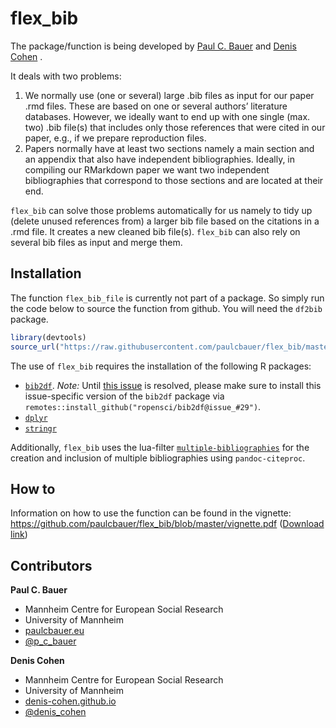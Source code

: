 
<!-- README.md is generated from README.Rmd. Please edit that file -->

# flex\_bib

The package/function is being developed by [Paul C.
Bauer](http://paulcbauer.eu/) and [Denis
Cohen](https://denis-cohen.github.io/) .

It deals with two problems:

1.  We normally use (one or several) large .bib files as input for our
    paper .rmd files. These are based on one or several authors’
    literature databases. However, we ideally want to end up with one
    single (max. two) .bib file(s) that includes only those references
    that were cited in our paper, e.g., if we prepare reproduction
    files.
2.  Papers normally have at least two sections namely a main section and
    an appendix that also have independent bibliographies. Ideally, in
    compiling our RMarkdown paper we want two independent bibliographies
    that correspond to those sections and are located at their end.

`flex_bib` can solve those problems automatically for us namely to tidy
up (delete unused references from) a larger bib file based on the
citations in a .rmd file. It creates a new cleaned bib file(s).
`flex_bib` can also rely on several bib files as input and merge them.

## Installation

The function `flex_bib_file` is currently not part of a package. So
simply run the code below to source the function from github. You will
need the `df2bib` package.

``` r
library(devtools)
source_url("https://raw.githubusercontent.com/paulcbauer/flex_bib/master/flex_bib.R")
```

The use of `flex_bib` requires the installation of the following R
packages:

  - [`bib2df`](https://cran.r-project.org/web/packages/bib2df/index.html).
    *Note:* Until [this
    issue](https://github.com/ropensci/bib2df/issues/37) is resolved,
    please make sure to install this issue-specific version of the
    `bib2df` package via
    `remotes::install_github("ropensci/bib2df@issue_#29")`.
  - [`dplyr`](https://cran.r-project.org/web/packages/dplyr/index.html)
  - [`stringr`](https://cran.r-project.org/web/packages/stringr/index.html)

Additionally, `flex_bib` uses the lua-filter
[`multiple-bibliographies`](https://github.com/pandoc/lua-filters/tree/master/multiple-bibliographies)
for the creation and inclusion of multiple bibliographies using
`pandoc-citeproc`.

## How to

Information on how to use the function can be found in the vignette:
<https://github.com/paulcbauer/flex_bib/blob/master/vignette.pdf>
([Download
link](https://github.com/paulcbauer/flex_bib/raw/master/vignette.pdf))

## Contributors

**Paul C. Bauer**

  - Mannheim Centre for European Social Research
  - University of Mannheim
  - [paulcbauer.eu](https://sites.google.com/view/paulcbauer)
  - [@p\_c\_bauer](https://twitter.com/p_c_bauer)

**Denis Cohen**

  - Mannheim Centre for European Social Research
  - University of Mannheim
  - [denis-cohen.github.io](https://denis-cohen.github.io)
  - [@denis\_cohen](https://twitter.com/denis_cohen)

